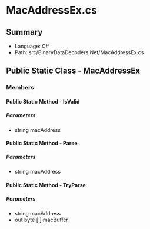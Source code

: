 ﻿# MacAddressEx.cs

## Summary

* Language: C#
* Path: src/BinaryDataDecoders.Net/MacAddressEx.cs

## Public Static Class - MacAddressEx

### Members

#### Public Static Method - IsValid

#####  Parameters

 - string macAddress 

#### Public Static Method - Parse

#####  Parameters

 - string macAddress 

#### Public Static Method - TryParse

#####  Parameters

 - string macAddress 
 - out byte [  ] macBuffer 

